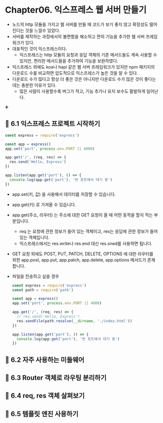 # Chapter06. 익스프레스 웹 서버 만들기

- 노드의 http 모듈을 가지고 웹 서버를 만들 때 코드가 보기 좋지 않고 확장성도 떨어진다는 것을 느낄수 있었다.
- 서버를 제작하는 과정에서의 불편함을 해소하고 편의 기능을 추가한 웹 서버 프레임워크가 있다.
- 대표적인 것이 익스프레스이다.
  - 익스프레스는 http 모듈의 요청과 응답 객체의 기존 메서드들도 계속 사용할 수 있지만, 편리한 메서드들을 추가하여 기능을 보완하였다.
- 익스프레스 외에도 koa나 hapi 같은 웹 서버 프레임워크가 있지만 npm 패키지의 다운로드 수를 비교하면 압도적으로 익스프레스가 높은 것을 알 수 있다.
- 다운로드 수가 많다고 항상 더 좋은 것은 아니지만 다운로드 수가 많은 것이 좋다는 데는 충분한 이유가 있다.
  - 많은 사람이 사용할수록 버그가 적고, 기능 추가나 유지 보수도 활발하게 일어난다.

➕

## 📌 6.1 익스프레스 프로젝트 시작하기

```javascript
const express = require('express')

const app = express()
app.set('port', process.env.PORT || 4000)

app.get('/', (req, res) => {
  res.send('Hello, Express')
})

app.listen(app.get('port'), () => {
  console.log(app.get('port'), '번 포트에서 대기 중')
})
```

- app.set(키, 값) 을 사용해서 데이터를 저장할 수 있습니다.
- app.get(키) 로 가져올 수 있습니다.
- app.get(주소, 라우터) 는 주소에 대한 GET 요청이 올 때 어떤 동작을 할지 적는 부분입니다.
  - req 는 요청에 관한 정보가 들어 있는 객체이고, res는 응답에 관한 정보가 들어 있는 객체입니다.
  - 익스프레스에서는 res.write나 res.end 대신 res.sned를 사용하면 됩니다.
- GET 요청 외에도 POST, PUT, PATCH, DELETE, OPTIONS 에 대한 라우터를 위한 app.post, app.put, app.patch, app.delete, app.options 메서드가 존재합니다.

- 파일을 전송하고 싶을 경우

  ```javascript
  const express = require('express')
  const path = require('path')

  const app = express()
  app.set('port', process.env.PORT || 4000)

  app.get('/', (req, res) => {
    // res.send('Hello, Express')
    res.sendFile(path.resolve(__dirname, './index.html'))
  })

  app.listen(app.get('port'), () => {
    console.log(app.get('port'), '번 포트에서 대기 중')
  })
  ```

## 📌 6.2 자주 사용하는 미들웨어

## 📌 6.3 Router 객체로 라우팅 분리하기

## 📌 6.4 req, res 객체 살펴보기

## 📌 6.5 템플릿 엔진 사용하기

